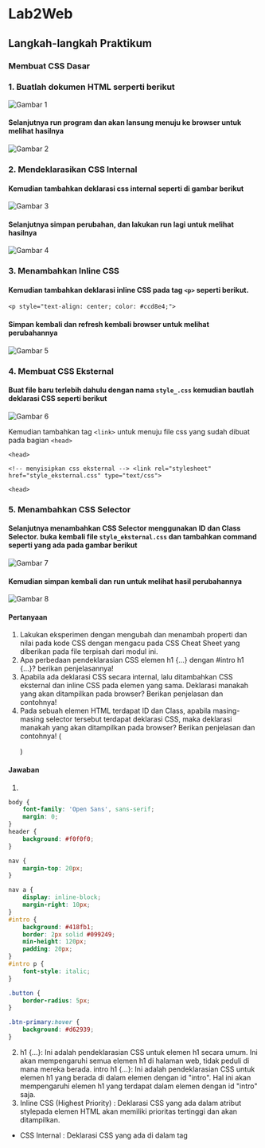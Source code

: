 # Lab2Web

## Langkah-langkah Praktikum

### Membuat CSS Dasar
### 1. Buatlah dokumen HTML serperti berikut

![Gambar 1](image/1.png)
<p>
<p>

#### Selanjutnya run program dan akan lansung menuju ke browser untuk melihat hasilnya
![Gambar 2](image/2.png)
<p>
<p>

### 2.  Mendeklarasikan CSS Internal
#### Kemudian tambahkan deklarasi css internal seperti di gambar berikut
<p>
<p>

![Gambar 3](image/3.png)
<p>
<p>

#### Selanjutnya simpan perubahan, dan lakukan run lagi untuk melihat hasilnya

![Gambar 4](image/4.png)


### 3. Menambahkan Inline CSS
#### Kemudian tambahkan deklarasi inline CSS pada tag `<p>` seperti berikut. <p>
`<p style="text-align: center; color: #ccd8e4;">`
<p> 

#### Simpan kembali dan refresh kembali browser untuk melihat perubahannya
<p>

![Gambar 5](image/5.png)
<p>
<p>

### 4. Membuat CSS Eksternal
#### Buat file baru terlebih dahulu dengan nama `style_.css` kemudian bautlah deklarasi CSS seperti berikut
<p>
<p>

![Gambar 6](image/6.png)
<p>
<p>

Kemudian tambahkan tag `<link>` untuk menuju file css yang sudah dibuat pada bagian `<head>`
<p>

`<head>`

`<!-- menyisipkan css eksternal --> <link rel="stylesheet" href="style_eksternal.css" type="text/css">`

`<head>`
 
### 5. Menambahkan CSS Selector
#### Selanjutnya menambahkan CSS Selector menggunakan ID dan Class Selector. buka kembali file `style_eksternal.css` dan tambahkan command seperti yang ada pada gambar berikut
<p>
<p>

![Gambar 7](image/7.png)
<p>
<p>

#### Kemudian simpan kembali dan run untuk melihat hasil perubahannya
![Gambar 8](image/8.png)

#### Pertanyaan 
1. Lakukan eksperimen dengan mengubah dan menambah properti dan nilai pada kode CSS
dengan mengacu pada CSS Cheat Sheet yang diberikan pada file terpisah dari modul ini.
2. Apa perbedaan pendeklarasian CSS elemen h1 {...} dengan #intro h1 {...}? berikan
penjelasannya!
3. Apabila ada deklarasi CSS secara internal, lalu ditambahkan CSS eksternal dan inline CSS pada
elemen yang sama. Deklarasi manakah yang akan ditampilkan pada browser? Berikan
penjelasan dan contohnya!
4. Pada sebuah elemen HTML terdapat ID dan Class, apabila masing-masing selector tersebut
terdapat deklarasi CSS, maka deklarasi manakah yang akan ditampilkan pada browser?
Berikan penjelasan dan contohnya! (<p id="paragraf-1" class="text-paragraf">)

#### Jawaban
1. 
```css
body {
    font-family: 'Open Sans', sans-serif;
    margin: 0; 
}
header {
    background: #f0f0f0;
}

nav {
    margin-top: 20px;
}

nav a {
    display: inline-block;
    margin-right: 10px;
}
#intro {
    background: #418fb1;
    border: 2px solid #099249;
    min-height: 120px; 
    padding: 20px; 
}
#intro p {
    font-style: italic; 
}

.button {
    border-radius: 5px;
}

.btn-primary:hover {
    background: #d62939;
}
```
2. h1 {...}: Ini adalah pendeklarasian CSS untuk elemen h1 secara umum. Ini akan mempengaruhi semua elemen h1 di halaman web, tidak peduli di mana mereka berada.
intro h1 {...}: Ini adalah pendeklarasian CSS untuk elemen h1 yang berada di dalam elemen dengan id "intro". Hal ini akan mempengaruhi elemen h1 yang terdapat dalam elemen dengan id "intro" saja.
3.  Inline CSS (Highest Priority) : Deklarasi CSS yang ada dalam atribut stylepada elemen HTML akan memiliki prioritas tertinggi dan akan ditampilkan.

- CSS Internal : Deklarasi CSS yang ada di dalam tag <style>secara internal akan memiliki prioritas di bawah inline CSS dan di atas CSS eksternal.

- CSS Eksternal (Prioritas Terendah) : Deklarasi CSS yang terdapat dalam file eksternal yang dihubungkan melalui tag <link>akan memiliki prioritas paling rendah.
4. Inline style : Ini adalah deklarasi CSS yang ditempatkan langsung dalam atribut styleelemen HTML. Mereka memiliki prioritas tertinggi.

- ID selector : Deklarasi yang menggunakan ID selector (ditandai dengan #) memiliki prioritas lebih tinggi daripada class selector.

- Pemilih kelas : Deklarasi yang menggunakan pemilih kelas (ditandai dengan .) memiliki prioritas lebih rendah daripada penyeleksi ID.

- Pemilih elemen : Jika tidak ada gaya inline, penyeleksi ID, atau penyeleksi kelas yang cocok, maka deklarasi dengan menggunakan elemen pemilih (misalnya p) akan digunakan.
   